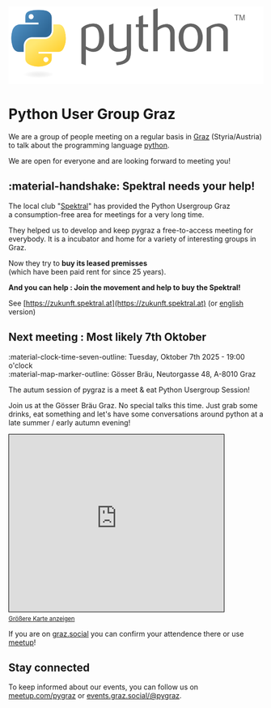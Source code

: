 <div style="text-align: center; margin-bottom: 15px;">
<img alt="Python Logo" src="img/python-logo-generic.svg" width=518 height=153>
</div>

# Python User Group Graz

We are a group of people meeting on a regular basis in [Graz](https://osm.org/go/0Iz~DnN--?relation=34719) (Styria/Austria) to talk about the programming language [python](https://www.python.org).

We are open for everyone and are looking forward to meeting you!

## :material-handshake: Spektral needs your help!

The local club "[Spektral](https://spektral.at)" has provided the
Python Usergroup Graz<br/> a consumption-free area for meetings for a very long time.

They helped us to develop and keep pygraz a free-to-access meeting for everybody.
It is a incubator and home for a variety of interesting groups in Graz.<br/>

Now they try to **buy its leased premisses** <br>
(which have been paid rent for since 25 years).

**And you can help : Join the movement and help to buy the Spektral!**

See [https://zukunft.spektral.at](https://zukunft.spektral.at) (or [english](https://zukunft-spektral-at.translate.goog/?_x_tr_sl=de&_x_tr_tl=en&_x_tr_hl=en&_x_tr_pto=wapp) version)

## Next meeting : Most likely 7th Oktober

:material-clock-time-seven-outline: Tuesday, Oktober 7th 2025 - 19:00 o'clock<br>
:material-map-marker-outline: G&ouml;sser Br&auml;u, Neutorgasse 48, A-8010 Graz

The autum session of pygraz is a meet & eat Python Usergroup Session!

Join us at the G&ouml;sser Br&auml;u Graz. No special talks this time.
Just grab some drinks, eat something and let's have some conversations around python at a late summer / early autumn evening!

<iframe width="425" height="350" src="https://www.openstreetmap.org/export/embed.html?bbox=15.436297953128816%2C47.06568054212096%2C15.438526868820192%2C47.067929546736664&amp;layer=mapnik&amp;marker=47.06680505628998%2C15.437412410974503" style="border: 1px solid black"></iframe><br/><small><a href="https://www.openstreetmap.org/?mlat=47.066805&amp;mlon=15.437412#map=19/47.066805/15.437412">Größere Karte anzeigen</a></small>

If you are on [graz.social](https://events.graz.social/events/7c3b4896-d5f6-4434-86aa-e33c1bcecea4) you can confirm your attendence there or use [meetup](https://www.meetup.com/pygraz/events/308671654/?eventOrigin=group_upcoming_events)!

## Stay connected

To keep informed about our events, you can follow us on [meetup.com/pygraz](https://www.meetup.com/pygraz/) or [events.graz.social/@pygraz](https://events.graz.social/@pygraz).
